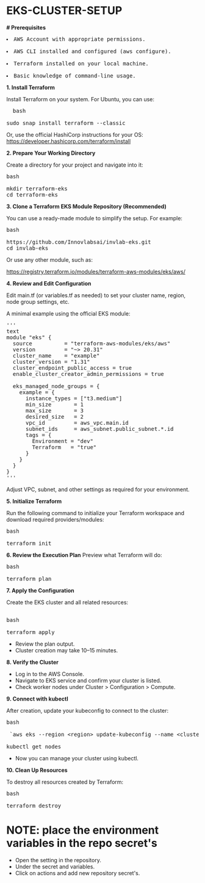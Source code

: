 #           EKS-CLUSTER-SETUP 

**# Prerequisites**
<pre>
<li>AWS Account with appropriate permissions.</li>
<li>AWS CLI installed and configured (aws configure).</li>
<li>Terraform installed on your local machine.</li>
<li>Basic knowledge of command-line usage.</li></pre>  

**1. **Install Terraform****

Install Terraform on your system. For Ubuntu, you can use:
<pre>
  bash

sudo snap install terraform --classic
</pre>

Or, use the official HashiCorp instructions for your OS:
https://developer.hashicorp.com/terraform/install

**2. **Prepare Your Working Directory****

Create a directory for your project and navigate into it:
<pre>
bash
  
mkdir terraform-eks
cd terraform-eks
</pre>  
**3. Clone a Terraform EKS Module Repository (Recommended)**

You can use a ready-made module to simplify the setup. For example:
<pre>
bash

https://github.com/Innovlabsai/invlab-eks.git
cd invlab-eks</pre>

Or use any other module, such as:

https://registry.terraform.io/modules/terraform-aws-modules/eks/aws/

**4. Review and Edit Configuration**

Edit main.tf (or variables.tf as needed) to set your cluster name, region, node group settings, etc.

A minimal example using the official EKS module:
<pre>'''
text
module "eks" {
  source          = "terraform-aws-modules/eks/aws"
  version         = "~> 20.31"
  cluster_name    = "example"
  cluster_version = "1.31"
  cluster_endpoint_public_access = true
  enable_cluster_creator_admin_permissions = true

  eks_managed_node_groups = {
    example = {
      instance_types = ["t3.medium"]
      min_size       = 1
      max_size       = 3
      desired_size   = 2
      vpc_id         = aws_vpc.main.id
      subnet_ids     = aws_subnet.public_subnet.*.id
      tags = {
        Environment = "dev"
        Terraform   = "true"
      }
    }
  }
}
'''</pre>  
Adjust VPC, subnet, and other settings as required for your environment.

**5. Initialize Terraform**

Run the following command to initialize your Terraform workspace and download required providers/modules:
<pre>
bash
  
terraform init
</pre>

**6. Review the Execution Plan**
 Preview what Terraform will do:
<pre>
bash
  
terraform plan
</pre>

**7. Apply the Configuration**

Create the EKS cluster and all related resources:
<pre>
  
bash
  
terraform apply
</pre>
<ul>
<li>Review the plan output.</li>  
<li>Cluster creation may take 10–15 minutes.</li>
</ul>  

**8. Verify the Cluster**

<ul>
 <li>Log in to the AWS Console.</li>

<li>Navigate to EKS service and confirm your cluster is listed.</li>

<li>Check worker nodes under Cluster > Configuration > Compute.</li>

</ul>

**9. Connect with kubectl**

After creation, update your kubeconfig to connect to the cluster:
<pre>
bash

 `aws eks --region &lt;region&gt; update-kubeconfig --name &lt;cluster_name&gt;`

kubectl get nodes
</pre>

<ul><li>Now you can manage your cluster using kubectl.</li></ul> 

**10. Clean Up Resources** 

To destroy all resources created by Terraform:
<pre>
bash

terraform destroy
</pre>
 # NOTE: place the environment variables in the repo secret's
<ul>
<li>Open the setting in the repository.</li>

<li>Under the secret and variables.</li>

<li>Click on actions and add new repository secret's.</li>  
</ul>
